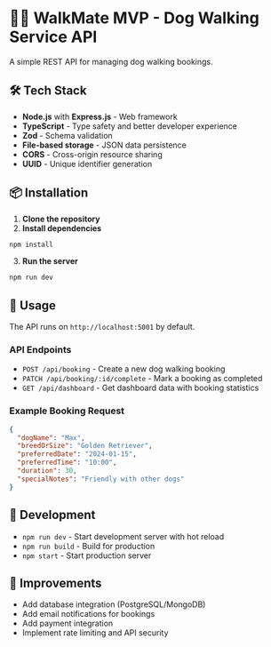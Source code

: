 # 🐕‍🦺 WalkMate MVP - Dog Walking Service API

A simple REST API for managing dog walking bookings.

## 🛠️ Tech Stack

- **Node.js** with **Express.js** - Web framework
- **TypeScript** - Type safety and better developer experience
- **Zod** - Schema validation
- **File-based storage** - JSON data persistence
- **CORS** - Cross-origin resource sharing
- **UUID** - Unique identifier generation

## 📦 Installation

1. **Clone the repository**
2. **Install dependencies**

```bash
npm install
```

3. **Run the server**

```bash
npm run dev
```

## 🚀 Usage

The API runs on `http://localhost:5001` by default.

### API Endpoints

- `POST /api/booking` - Create a new dog walking booking
- `PATCH /api/booking/:id/complete` - Mark a booking as completed
- `GET /api/dashboard` - Get dashboard data with booking statistics

### Example Booking Request

```json
{
  "dogName": "Max",
  "breedOrSize": "Golden Retriever",
  "preferredDate": "2024-01-15",
  "preferredTime": "10:00",
  "duration": 30,
  "specialNotes": "Friendly with other dogs"
}
```

## 🔧 Development

- `npm run dev` - Start development server with hot reload
- `npm run build` - Build for production
- `npm start` - Start production server

## 🚀 Improvements

- Add database integration (PostgreSQL/MongoDB)
- Add email notifications for bookings
- Add payment integration
- Implement rate limiting and API security
